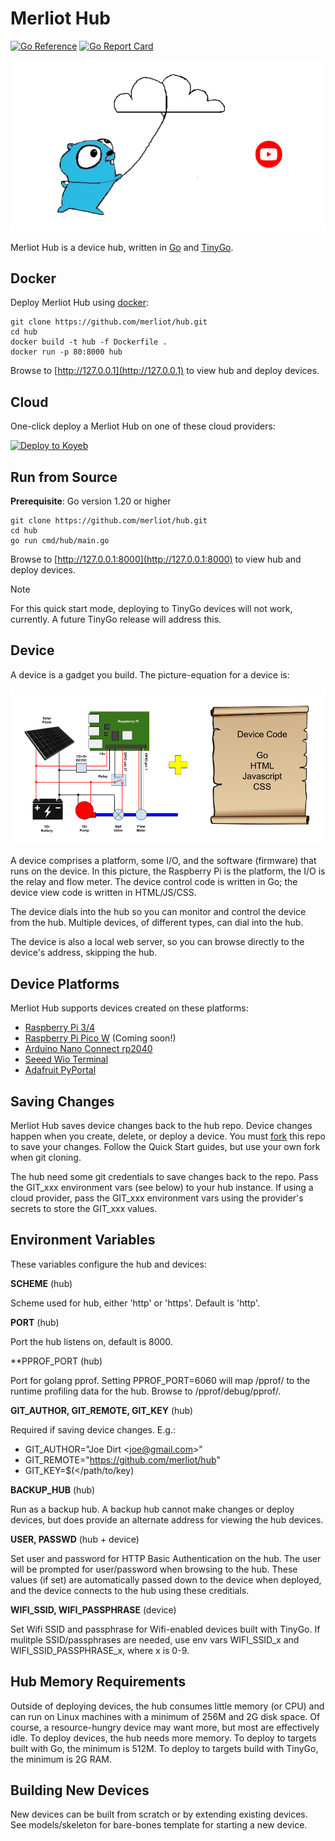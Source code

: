 # Merliot Hub

[![Go Reference](https://pkg.go.dev/badge/pkg.dev.go/github.com/merliot/hub.svg)](https://pkg.go.dev/github.com/merliot/hub)
[![Go Report Card](https://goreportcard.com/badge/github.com/merliot/hub)](https://goreportcard.com/report/github.com/merliot/hub)

[![Watch the video](images/gopher-cloud.png)](https://youtu.be/oHmQlU-gCKA)

Merliot Hub is a device hub, written in [Go](go.dev) and [TinyGo](tinygo.org).

## Docker

Deploy Merliot Hub using [docker](https://www.docker.com/):

```
git clone https://github.com/merliot/hub.git
cd hub
docker build -t hub -f Dockerfile .
docker run -p 80:8000 hub
```

Browse to [http://127.0.0.1](http://127.0.0.1) to view hub and deploy devices.

## Cloud

One-click deploy a Merliot Hub on one of these cloud providers:

[![Deploy to Koyeb](https://www.koyeb.com/static/images/deploy/button.svg)](https://app.koyeb.com/deploy?type=git&repository=github.com/merliot/hub&branch=main&name=hub&builder=dockerfile&env[SCHEME]=https)

## Run from Source

**Prerequisite**: Go version 1.20 or higher

```
git clone https://github.com/merliot/hub.git
cd hub
go run cmd/hub/main.go
```

Browse to [http://127.0.0.1:8000](http://127.0.0.1:8000) to view hub and deploy devices.

> [!NOTE]
> For this quick start mode, deploying to TinyGo devices will not work, currently.  A future TinyGo release will address this.

## Device

A device is a gadget you build.  The picture-equation for a device is:

![device](images/device.png)

A device comprises a platform, some I/O, and the software (firmware) that runs on the device.  In this picture, the Raspberry Pi is the platform, the I/O is the relay and flow meter.  The device control code is written in Go; the device view code is written in HTML/JS/CSS.

The device dials into the hub so you can monitor and control the device from the hub.  Multiple devices, of different types, can dial into the hub.

The device is also a local web server, so you can browse directly to the device's address, skipping the hub.

## Device Platforms

Merliot Hub supports devices created on these platforms:

- [Raspberry Pi 3/4](https://www.raspberrypi.com/)
- [Raspberry Pi Pico W](https://www.raspberrypi.com/documentation/microcontrollers/raspberry-pi-pico.html) (Coming soon!)
- [Arduino Nano Connect rp2040](https://docs.arduino.cc/hardware/nano-rp2040-connect)
- [Seeed Wio Terminal](https://www.seeedstudio.com/Wio-Terminal-p-4509.html)
- [Adafruit PyPortal](https://www.adafruit.com/product/4116)

## Saving Changes

Merliot Hub saves device changes back to the hub repo.  Device changes happen when you create, delete, or deploy a device.  You must [fork](https://docs.github.com/en/get-started/quickstart/fork-a-repo) this repo to save your changes.  Follow the Quick Start guides, but use your own fork when git cloning.

The hub need some git credentials to save changes back to the repo.  Pass the GIT_xxx environment vars (see below) to your hub instance.  If using a cloud provider, pass the GIT_xxx environment vars using the provider's secrets to store the GIT_xxx values.

## Environment Variables

These variables configure the hub and devices:

**SCHEME** (hub)

Scheme used for hub, either 'http' or 'https'.  Default is 'http'.

**PORT** (hub)

Port the hub listens on, default is 8000.

**PPROF_PORT (hub)

Port for golang pprof.  Setting PPROF_PORT=6060 will map /pprof/ to the runtime profiling data for the hub.  Browse to <hub address>/pprof/debug/pprof/.

**GIT_AUTHOR, GIT_REMOTE, GIT_KEY** (hub)

Required if saving device changes.  E.g.:
- GIT_AUTHOR="Joe Dirt <<joe@gmail.com>>"
- GIT_REMOTE="https://github.com/merliot/hub"
- GIT_KEY=$(</path/to/key)

**BACKUP_HUB** (hub)

Run as a backup hub.  A backup hub cannot make changes or deploy devices, but does provide an alternate address for viewing the hub devices.

**USER, PASSWD** (hub + device)

Set user and password for HTTP Basic Authentication on the hub.  The user will be prompted for user/password when browsing to the hub.  These values (if set) are automatically passed down to the device when deployed, and the device connects to the hub using these creditials.

**WIFI_SSID, WIFI_PASSPHRASE** (device)

Set Wifi SSID and passphrase for Wifi-enabled devices built with TinyGo.  If mulitple SSID/passphrases are needed, use env vars WIFI_SSID_x and WIFI_SSID_PASSPHRASE_x, where x is 0-9.

## Hub Memory Requirements

Outside of deploying devices, the hub consumes little memory (or CPU) and can run on Linux machines with a minimum of 256M and 2G disk space.  Of course, a resource-hungry device may want more, but most are effectively idle.  To deploy devices, the hub needs more memory.  To deploy to targets built with Go, the minimum is 512M.  To deploy to targets build with TinyGo, the minimum is 2G RAM.

## Building New Devices

New devices can be built from scratch or by extending existing devices.  See models/skeleton for bare-bones template for starting a new device.
